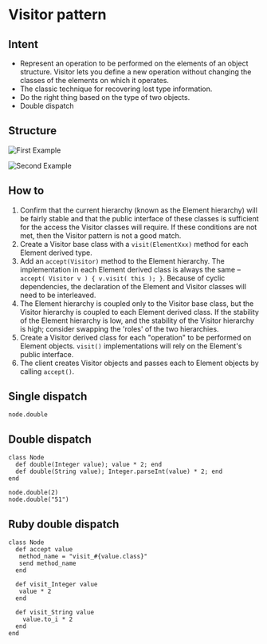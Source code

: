 # Visitor pattern

## Intent

- Represent an operation to be performed on the elements of an object structure.
Visitor lets you define a new operation without changing the classes of the
elements on which it operates.
- The classic technique for recovering lost type information.
- Do the right thing based on the type of two objects.
- Double dispatch

## Structure

![First Example](https://sourcemaking.com/files/v2/content/patterns/Visitor1.png)

![Second
Example](https://sourcemaking.com/files/v2/content/patterns/Visitor_1.png)

## How to

1. Confirm that the current hierarchy (known as the Element hierarchy) will be
fairly stable and that the public interface of these classes is sufficient for
the access the Visitor classes will require. If these conditions are not met,
then the Visitor pattern is not a good match.
2. Create a Visitor base class with a `visit(ElementXxx)` method for each Element
derived type.
3. Add an `accept(Visitor)` method to the Element hierarchy. The implementation in
each Element derived class is always the same – `accept( Visitor v ) { v.visit(
this ); }`. Because of cyclic dependencies, the declaration of the Element and
Visitor classes will need to be interleaved.
4. The Element hierarchy is coupled only to the Visitor base class, but the
Visitor hierarchy is coupled to each Element derived class. If the stability of
the Element hierarchy is low, and the stability of the Visitor hierarchy is
high; consider swapping the 'roles' of the two hierarchies.
5. Create a Visitor derived class for each "operation" to be performed on
Element objects. `visit()` implementations will rely on the Element's public
interface.
6. The client creates Visitor objects and passes each to Element objects by
calling `accept()`.

## Single dispatch

`node.double`

## Double dispatch

```
class Node
  def double(Integer value); value * 2; end
  def double(String value); Integer.parseInt(value) * 2; end
end

node.double(2)
node.double("51")
```

## Ruby double dispatch

```
class Node
  def accept value
   method_name = "visit_#{value.class}"
   send method_name
  end

  def visit_Integer value
   value * 2
  end

  def visit_String value
    value.to_i * 2
  end
end
```
